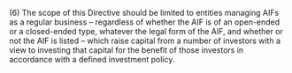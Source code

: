 (6) The scope of this Directive should be limited to entities managing AIFs as a regular business – regardless of whether the AIF is of an open-ended or a closed-ended type, whatever the legal form of the AIF, and whether or not the AIF is listed – which raise capital from a number of investors with a view to investing that capital for the benefit of those investors in accordance with a defined investment policy.
